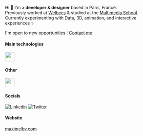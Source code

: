 Hi 👋 I'm a **developer & designer** based in Paris, France.<br />
Previously worked at [Welbees](https://www.welbees.com) & studied at the [Multimedia School](https://www.ecole-multimedia.com/). <br />
Currently experimenting with Data, 3D, animation, and interactive experiences ✨

I'm open to new opportunities ! [Contact me](mailto:contact@maximelbv.com)

#### Main technologies
<img height="30" src="https://skillicons.dev/icons?i=html,css,tailwind,js,ts,react,threejs,nodejs,nestjs,python,postgres,mongodb,git,docker" />

#### Other
<img height="30" src="https://skillicons.dev/icons?i=webflow,figma,ps,ai,ae,pr,blender,unreal,ableton,notion" />

#### Socials

<a href="https://www.linkedin.com/in/maxime-lefebvre-85b545199" target="_blank">![Linkedin](https://img.shields.io/badge/LinkedIn-0077B5?style=for-the-badge&logo=linkedin&logoColor=white)</a>
<a href="https://twitter.com/maximelbv" target="_blank">![Twitter](https://img.shields.io/badge/Twitter-1DA1F2?style=for-the-badge&logo=twitter&logoColor=white)</a>

#### Website

[maximelbv.com](https://www.maximelbv.com)
